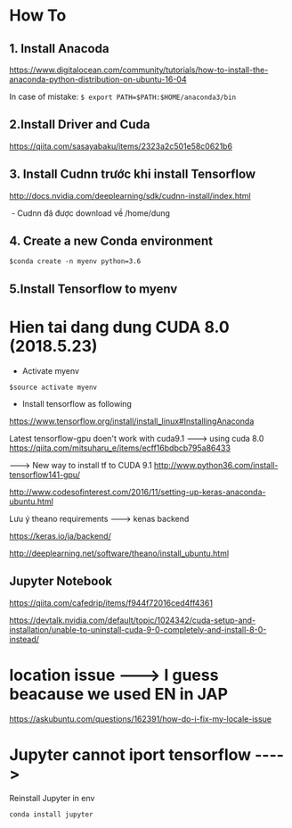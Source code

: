 # How To
## 1. Install Anacoda

  https://www.digitalocean.com/community/tutorials/how-to-install-the-anaconda-python-distribution-on-ubuntu-16-04
  
  In case of mistake:
    ```
    $ export PATH=$PATH:$HOME/anaconda3/bin
    ```
 
## 2.Install Driver and Cuda
 
 https://qiita.com/sasayabaku/items/2323a2c501e58c0621b6
 
 ## 3. Install Cudnn trước khi install Tensorflow
 
 http://docs.nvidia.com/deeplearning/sdk/cudnn-install/index.html
 
  - Cudnn đã được download về /home/dung
 
  ## 4. Create a new Conda environment 
  ```
  $conda create -n myenv python=3.6
  ```
 
##  5.Install Tensorflow to myenv
 # Hien tai dang dung CUDA 8.0 (2018.5.23)
  - Activate myenv 
  ```
  $source activate myenv
  ```
  - Install tensorflow as following
 
 https://www.tensorflow.org/install/install_linux#InstallingAnaconda
 
 Latest tensorflow-gpu doen't work with cuda9.1 ---> using cuda 8.0 
  https://qiita.com/mitsuharu_e/items/ecff16bdbcb795a86433
 
 ---> New way to install tf to CUDA 9.1
 http://www.python36.com/install-tensorflow141-gpu/
  
  http://www.codesofinterest.com/2016/11/setting-up-keras-anaconda-ubuntu.html
 
 Lưu ý theano requirements ---> kenas backend
 
 https://keras.io/ja/backend/
 
 http://deeplearning.net/software/theano/install_ubuntu.html
 
 ## Jupyter Notebook
 
 https://qiita.com/cafedrip/items/f944f72016ced4ff4361

https://devtalk.nvidia.com/default/topic/1024342/cuda-setup-and-installation/unable-to-uninstall-cuda-9-0-completely-and-install-8-0-instead/


# location issue ---> I guess beacause we used EN in JAP
https://askubuntu.com/questions/162391/how-do-i-fix-my-locale-issue

# Jupyter cannot iport tensorflow ---- > 

Reinstall Jupyter in env
```
conda install jupyter
```
